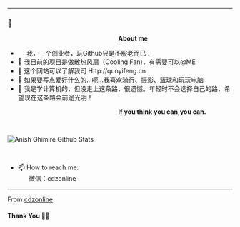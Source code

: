 ***********************************
###  👋

<!--
**anishghimire603/anishghimire603** is a ✨ _special_ ✨ repository because its `README.md` (this file) appears on your GitHub profile.-->
&nbsp;&nbsp;&nbsp;&nbsp;&nbsp;&nbsp;&nbsp;&nbsp;&nbsp;&nbsp;&nbsp;&nbsp;&nbsp;&nbsp;&nbsp;&nbsp;&nbsp;&nbsp;&nbsp;&nbsp;&nbsp;&nbsp;&nbsp;&nbsp;&nbsp;&nbsp;&nbsp;&nbsp;&nbsp;&nbsp;&nbsp;&nbsp;&nbsp;&nbsp;&nbsp;&nbsp;&nbsp;&nbsp;&nbsp;&nbsp;&nbsp;&nbsp;&nbsp;&nbsp;&nbsp;&nbsp;&nbsp;&nbsp;&nbsp;&nbsp;&nbsp;&nbsp;&nbsp;&nbsp;&nbsp;&nbsp;&nbsp;&nbsp;&nbsp;&nbsp;&nbsp;&nbsp;&nbsp;<b>About me</b> <br>
- <img src ="https://s3.amazonaws.com/pix.iemoji.com/images/emoji/apple/ios-12/256/boy-light-skin-tone.png" height= 15px width = 15px> 我，一个创业者，玩Github只是不服老而已 .
- 🔭 我目前的项目是做散热风扇（Cooling Fan)，有需要可以@ME
- 🌱 这个网站可以了解我司 Http://qunyifeng.cn
- 👯 如果要写点爱好什么的…呃…我喜欢骑行、摄影、篮球和玩玩电脑
- 💬 我是学计算机的，但没走上这条路，很遗憾。年轻时不会选择自己的路，希望现在这条路会前途光明！

&nbsp;&nbsp;&nbsp;&nbsp;&nbsp;&nbsp;&nbsp;&nbsp;&nbsp;&nbsp;&nbsp;&nbsp;&nbsp;&nbsp;&nbsp;&nbsp;&nbsp;&nbsp;&nbsp;&nbsp;&nbsp;&nbsp;&nbsp;&nbsp;&nbsp;&nbsp;&nbsp;&nbsp;&nbsp;&nbsp;&nbsp;&nbsp;&nbsp;&nbsp;&nbsp;&nbsp;&nbsp;&nbsp;&nbsp;&nbsp;&nbsp;&nbsp;&nbsp;&nbsp;&nbsp;&nbsp;&nbsp;&nbsp;&nbsp;&nbsp;&nbsp;&nbsp;&nbsp;&nbsp;&nbsp;&nbsp;&nbsp;&nbsp;&nbsp;&nbsp;&nbsp;&nbsp;&nbsp;<b>If you think you can,you can.</b> <br>



</p>



<br />


![Anish Ghimire Github Stats](https://github-readme-stats.vercel.app/api?username=anishghimire603&show_icons=true&title_color=fff&icon_color=79ff97&text_color=9f9f9f&bg_color=151515)

<br /> 

- 📫 How to reach me:<br>
&nbsp;&nbsp;&nbsp;&nbsp;&nbsp;&nbsp;微信：cdzonline

*************

From [cdzonline](https://github.com/cdzonline)

#### Thank You 🙏🏼
